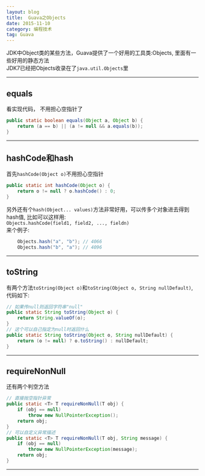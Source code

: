 ```yaml
---
layout: blog
title:  Guava之Objects
date: 2015-11-10
category: 编程技术
tag: Guava
---
```

JDK中Object类的某些方法，Guava提供了一个好用的工具类:Objects, 里面有一些好用的静态方法  
JDK7已经把Objects收录在了`java.util.Objects`里





*****
## equals
看实现代码， 不用担心空指针了

```java
public static boolean equals(Object a, Object b) {
    return (a == b) || (a != null && a.equals(b));
}
```

*****
## hashCode和hash
首先`hashCode(Object o)`不用担心空指针
```java
public static int hashCode(Object o) {
    return o != null ? o.hashCode() : 0;
}
```
另外还有个`hash(Object... values)`方法非常好用，可以传多个对象进去得到hash值, 比如可以这样用:  
`Objects.hashCode(field1, field2, ..., fieldn)`  
来个例子:
```java
    Objects.hash("a", "b"); // 4066
    Objects.hash("b", "a"); // 4096
```

*****
## toString
有两个方法`toString(Object o)`和`toString(Object o, String nullDefault)`, 代码如下:
```java
// 如果传null则返回字符串"null"
public static String toString(Object o) {
    return String.valueOf(o);
}
// 这个可以自己指定为null时返回什么
public static String toString(Object o, String nullDefault) {
    return (o != null) ? o.toString() : nullDefault;
}
```
*****

## requireNonNull
还有两个判空方法
```java
// 直接抛空指针异常
public static <T> T requireNonNull(T obj) {
    if (obj == null)
        throw new NullPointerException();
    return obj;
}
// 可以自定义异常描述
public static <T> T requireNonNull(T obj, String message) {
    if (obj == null)
        throw new NullPointerException(message);
    return obj;
}
```

*****
